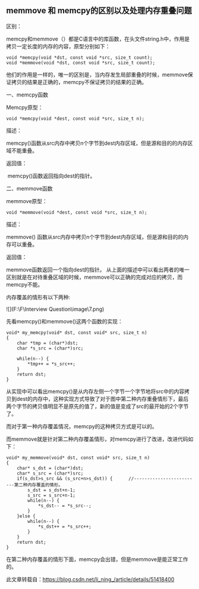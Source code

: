 ## memmove 和 memcpy的区别以及处理内存重叠问题

区别：

memcpy和memmove（）都是C语言中的库函数，在头文件string.h中，作用是拷贝一定长度的内存的内容，原型分别如下：

```
void *memcpy(void *dst, const void *src, size_t count);
void *memmove(void *dst, const void *src, size_t count);
```

他们的作用是一样的，唯一的区别是，当内存发生局部重叠的时候，memmove保证拷贝的结果是正确的，memcpy不保证拷贝的结果的正确。

 

一、memcpy函数

Memcpy原型：   

```
void *memcpy(void *dest, const void *src, size_t n);
```

描述：

​        memcpy()函数从src内存中拷贝n个字节到dest内存区域，但是源和目的的内存区域不能重叠。

返回值：

​        memcpy()函数返回指向dest的指针。

 

二、memmove函数

memmove原型：

```
void *memmove(void *dest, const void *src, size_t n);
```

描述：        

memmove() 函数从src内存中拷贝n个字节到dest内存区域，但是源和目的的内存可以重叠。 

返回值：         

memmove函数返回一个指向dest的指针。  从上面的描述中可以看出两者的唯一区别就是在对待重叠区域的时候，memmove可以正确的完成对应的拷贝，而memcpy不能。  

内存覆盖的情形有以下两种: 

![](F:\F\Interview Question\image\7.png)

先看memcpy()和memmove()这两个函数的实现： 

```
void* my_memcpy(void* dst, const void* src, size_t n)
{
    char *tmp = (char*)dst;
    char *s_src = (char*)src;
 
    while(n--) {
        *tmp++ = *s_src++;
    }
    return dst;
}
```

从实现中可以看出memcpy()是从内存左侧一个字节一个字节地将src中的内容拷贝到dest的内存中，这种实现方式导致了对于图中第二种内存重叠情形下，最后两个字节的拷贝值明显不是原先的值了，新的值是变成了src的最开始的2个字节了。 

而对于第一种内存覆盖情况，memcpy的这种拷贝方式是可以的。

而memmove就是针对第二种内存覆盖情形，对memcpy进行了改进，改进代码如下：

```
void* my_memmove(void* dst, const void* src, size_t n)
{
    char* s_dst = (char*)dst;
    char* s_src = (char*)src;
    if(s_dst>s_src && (s_src+n>s_dst)) {      //-------------------------第二种内存覆盖的情形。
        s_dst = s_dst+n-1;
        s_src = s_src+n-1;
        while(n--) {
            *s_dst-- = *s_src--;
        }
    }else {
        while(n--) {
            *s_dst++ = *s_src++;
        }
    }
    return dst;
}
```

在第二种内存覆盖的情形下面，memcpy会出错，但是memmove是能正常工作的。 



此文章转载自：https://blog.csdn.net/li_ning_/article/details/51418400